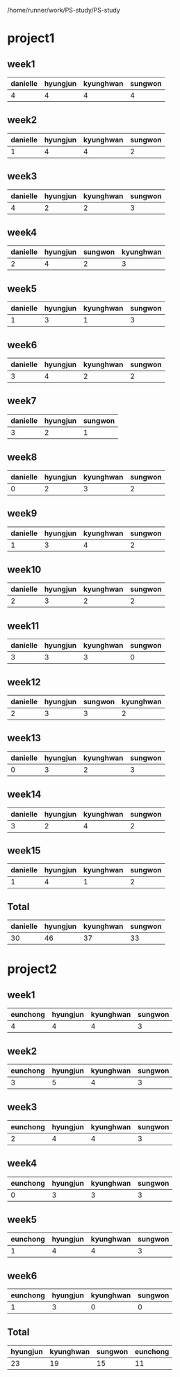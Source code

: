 /home/runner/work/PS-study/PS-study
# project1 
## week1
| danielle | hyungjun | kyunghwan | sungwon |
| --- | --- | --- | --- |
| 4 | 4 | 4 | 4 |
## week2
| danielle | hyungjun | kyunghwan | sungwon |
| --- | --- | --- | --- |
| 1 | 4 | 4 | 2 |
## week3
| danielle | hyungjun | kyunghwan | sungwon |
| --- | --- | --- | --- |
| 4 | 2 | 2 | 3 |
## week4
| danielle | hyungjun | sungwon | kyunghwan |
| --- | --- | --- | --- |
| 2 | 4 | 2 | 3 |
## week5
| danielle | hyungjun | kyunghwan | sungwon |
| --- | --- | --- | --- |
| 1 | 3 | 1 | 3 |
## week6
| danielle | hyungjun | kyunghwan | sungwon |
| --- | --- | --- | --- |
| 3 | 4 | 2 | 2 |
## week7
| danielle | hyungjun | sungwon |
| --- | --- | --- |
| 3 | 2 | 1 |
## week8
| danielle | hyungjun | kyunghwan | sungwon |
| --- | --- | --- | --- |
| 0 | 2 | 3 | 2 |
## week9
| danielle | hyungjun | kyunghwan | sungwon |
| --- | --- | --- | --- |
| 1 | 3 | 4 | 2 |
## week10
| danielle | hyungjun | kyunghwan | sungwon |
| --- | --- | --- | --- |
| 2 | 3 | 2 | 2 |
## week11
| danielle | hyungjun | kyunghwan | sungwon |
| --- | --- | --- | --- |
| 3 | 3 | 3 | 0 |
## week12
| danielle | hyungjun | sungwon | kyunghwan |
| --- | --- | --- | --- |
| 2 | 3 | 3 | 2 |
## week13
| danielle | hyungjun | kyunghwan | sungwon |
| --- | --- | --- | --- |
| 0 | 3 | 2 | 3 |
## week14
| danielle | hyungjun | kyunghwan | sungwon |
| --- | --- | --- | --- |
| 3 | 2 | 4 | 2 |
## week15
| danielle | hyungjun | kyunghwan | sungwon |
| --- | --- | --- | --- |
| 1 | 4 | 1 | 2 |
## Total
| danielle | hyungjun | kyunghwan | sungwon |
| --- | --- | --- | --- |
| 30 | 46 | 37 | 33 |
# project2 
## week1
| eunchong | hyungjun | kyunghwan | sungwon |
| --- | --- | --- | --- |
| 4 | 4 | 4 | 3 |
## week2
| eunchong | hyungjun | kyunghwan | sungwon |
| --- | --- | --- | --- |
| 3 | 5 | 4 | 3 |
## week3
| eunchong | hyungjun | kyunghwan | sungwon |
| --- | --- | --- | --- |
| 2 | 4 | 4 | 3 |
## week4
| eunchong | hyungjun | kyunghwan | sungwon |
| --- | --- | --- | --- |
| 0 | 3 | 3 | 3 |
## week5
| eunchong | hyungjun | kyunghwan | sungwon |
| --- | --- | --- | --- |
| 1 | 4 | 4 | 3 |
## week6
| eunchong | hyungjun | kyunghwan | sungwon |
| --- | --- | --- | --- |
| 1 | 3 | 0 | 0 |
## Total
| hyungjun | kyunghwan | sungwon | eunchong |
| --- | --- | --- | --- |
| 23 | 19 | 15 | 11 |

